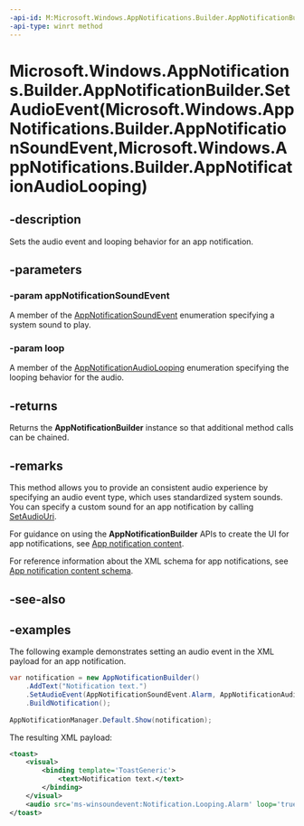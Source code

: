 ```yaml
---
-api-id: M:Microsoft.Windows.AppNotifications.Builder.AppNotificationBuilder.SetAudioEvent(Microsoft.Windows.AppNotifications.Builder.AppNotificationSoundEvent,Microsoft.Windows.AppNotifications.Builder.AppNotificationAudioLooping)
-api-type: winrt method
---
```


# Microsoft.Windows.AppNotifications.Builder.AppNotificationBuilder.SetAudioEvent(Microsoft.Windows.AppNotifications.Builder.AppNotificationSoundEvent,Microsoft.Windows.AppNotifications.Builder.AppNotificationAudioLooping)

<!--
public Microsoft.Windows.AppNotifications.Builder.AppNotificationBuilder SetAudioEvent (Microsoft.Windows.AppNotifications.Builder.AppNotificationSoundEvent appNotificationSoundEvent, Microsoft.Windows.AppNotifications.Builder.AppNotificationAudioLooping loop);
-->


## -description

Sets the audio event and looping behavior for an app notification.

## -parameters

### -param appNotificationSoundEvent

A member of the [AppNotificationSoundEvent](xref:Microsoft.Windows.AppNotifications.Builder.AppNotificationSoundEvent) enumeration specifying a system sound to play.

### -param loop

A member of the [AppNotificationAudioLooping](xref:Microsoft.Windows.AppNotifications.Builder.AppNotificationAudioLooping) enumeration specifying the looping behavior for the audio.

## -returns

Returns the **AppNotificationBuilder** instance so that additional method calls can be chained.

## -remarks

This method allows you to provide an consistent audio experience by specifying an audio event type, which uses standardized system sounds. You can specify a custom sound for an app notification by calling [SetAudioUri](xref:Microsoft.Windows.AppNotifications.Builder.AppNotificationBuilder.SetAudioUri(Windows.Foundation.Uri,Microsoft.Windows.AppNotifications.Builder.AppNotificationAudioLooping)).

For guidance on using the **AppNotificationBuilder** APIs to create the UI for app notifications, see [App notification content](/windows/apps/design/shell/tiles-and-notifications/adaptive-interactive-toasts).

For reference information about the XML schema for app notifications, see [App notification content schema](/windows/apps/design/shell/tiles-and-notifications/toast-schema).

## -see-also

## -examples

The following example demonstrates setting an audio event in the XML payload for an app notification.

```csharp
var notification = new AppNotificationBuilder()
    .AddText("Notification text.")
    .SetAudioEvent(AppNotificationSoundEvent.Alarm, AppNotificationAudioLooping.Loop)
    .BuildNotification();
    
AppNotificationManager.Default.Show(notification);
```

The resulting XML payload:

```xml
<toast>
    <visual>
        <binding template='ToastGeneric'>
            <text>Notification text.</text>
        </binding>
    </visual>
    <audio src='ms-winsoundevent:Notification.Looping.Alarm' loop='true'/>
</toast>
```


